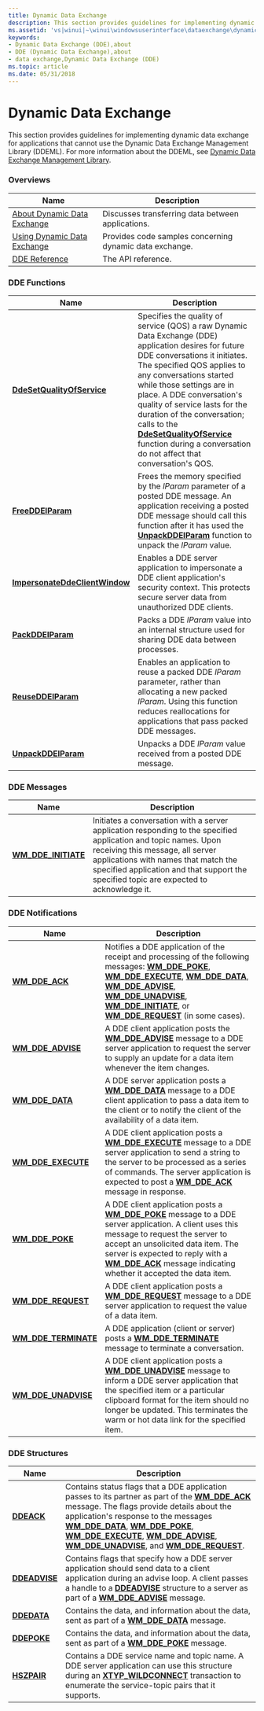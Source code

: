 ```yaml
---
title: Dynamic Data Exchange
description: This section provides guidelines for implementing dynamic data exchange for applications that cannot use the Dynamic Data Exchange Management Library (DDEML).
ms.assetid: 'vs|winui|~\winui\windowsuserinterface\dataexchange\dynamicdataexchange.htm'
keywords:
- Dynamic Data Exchange (DDE),about
- DDE (Dynamic Data Exchange),about
- data exchange,Dynamic Data Exchange (DDE)
ms.topic: article
ms.date: 05/31/2018
---
```


# Dynamic Data Exchange

This section provides guidelines for implementing dynamic data exchange for applications that cannot use the Dynamic Data Exchange Management Library (DDEML). For more information about the DDEML, see [Dynamic Data Exchange Management Library](dynamic-data-exchange-management-library.md).

### Overviews



| Name                                                           | Description                                                        |
|----------------------------------------------------------------|--------------------------------------------------------------------|
| [About Dynamic Data Exchange](about-dynamic-data-exchange.md) | Discusses transferring data between applications.<br/>       |
| [Using Dynamic Data Exchange](using-dynamic-data-exchange.md) | Provides code samples concerning dynamic data exchange.<br/> |
| [DDE Reference](dynamic-data-exchange-reference.md)           | The API reference.<br/>                                      |



 

### DDE Functions



| Name                                                             | Description                                                                                                                                                                                                                                                                                                                                                                                                                                                                   |
|------------------------------------------------------------------|-------------------------------------------------------------------------------------------------------------------------------------------------------------------------------------------------------------------------------------------------------------------------------------------------------------------------------------------------------------------------------------------------------------------------------------------------------------------------------|
| [**DdeSetQualityOfService**](/windows/desktop/api/Dde/nf-dde-ddesetqualityofservice)         | Specifies the quality of service (QOS) a raw Dynamic Data Exchange (DDE) application desires for future DDE conversations it initiates. The specified QOS applies to any conversations started while those settings are in place. A DDE conversation's quality of service lasts for the duration of the conversation; calls to the [**DdeSetQualityOfService**](/windows/desktop/api/Dde/nf-dde-ddesetqualityofservice) function during a conversation do not affect that conversation's QOS. <br/> |
| [**FreeDDElParam**](/windows/desktop/api/Dde/nf-dde-freeddelparam)                           | Frees the memory specified by the *lParam* parameter of a posted DDE message. An application receiving a posted DDE message should call this function after it has used the [**UnpackDDElParam**](/windows/desktop/api/Dde/nf-dde-unpackddelparam) function to unpack the *lParam* value. <br/>                                                                                                                                                                                                     |
| [**ImpersonateDdeClientWindow**](/windows/desktop/api/Dde/nf-dde-impersonateddeclientwindow) | Enables a DDE server application to impersonate a DDE client application's security context. This protects secure server data from unauthorized DDE clients. <br/>                                                                                                                                                                                                                                                                                                      |
| [**PackDDElParam**](/windows/desktop/api/Dde/nf-dde-packddelparam)                           | Packs a DDE *lParam* value into an internal structure used for sharing DDE data between processes.<br/>                                                                                                                                                                                                                                                                                                                                                                 |
| [**ReuseDDElParam**](/windows/desktop/api/Dde/nf-dde-reuseddelparam)                         | Enables an application to reuse a packed DDE *lParam* parameter, rather than allocating a new packed *lParam*. Using this function reduces reallocations for applications that pass packed DDE messages. <br/>                                                                                                                                                                                                                                                          |
| [**UnpackDDElParam**](/windows/desktop/api/Dde/nf-dde-unpackddelparam)                       | Unpacks a DDE *lParam* value received from a posted DDE message. <br/>                                                                                                                                                                                                                                                                                                                                                                                                  |



 

### DDE Messages



| Name                                         | Description                                                                                                                                                                                                                                                                                      |
|----------------------------------------------|--------------------------------------------------------------------------------------------------------------------------------------------------------------------------------------------------------------------------------------------------------------------------------------------------|
| [**WM\_DDE\_INITIATE**](wm-dde-initiate.md) | Initiates a conversation with a server application responding to the specified application and topic names. Upon receiving this message, all server applications with names that match the specified application and that support the specified topic are expected to acknowledge it.<br/> |



 

### DDE Notifications



| Name                                           | Description                                                                                                                                                                                                                                                                                                                                                                                                                   |
|------------------------------------------------|-------------------------------------------------------------------------------------------------------------------------------------------------------------------------------------------------------------------------------------------------------------------------------------------------------------------------------------------------------------------------------------------------------------------------------|
| [**WM\_DDE\_ACK**](wm-dde-ack.md)             | Notifies a DDE application of the receipt and processing of the following messages: [**WM\_DDE\_POKE**](wm-dde-poke.md), [**WM\_DDE\_EXECUTE**](wm-dde-execute.md), [**WM\_DDE\_DATA**](wm-dde-data.md), [**WM\_DDE\_ADVISE**](wm-dde-advise.md), [**WM\_DDE\_UNADVISE**](wm-dde-unadvise.md), [**WM\_DDE\_INITIATE**](wm-dde-initiate.md), or [**WM\_DDE\_REQUEST**](wm-dde-request.md) (in some cases). <br/> |
| [**WM\_DDE\_ADVISE**](wm-dde-advise.md)       | A DDE client application posts the [**WM\_DDE\_ADVISE**](wm-dde-advise.md) message to a DDE server application to request the server to supply an update for a data item whenever the item changes. <br/>                                                                                                                                                                                                              |
| [**WM\_DDE\_DATA**](wm-dde-data.md)           | A DDE server application posts a [**WM\_DDE\_DATA**](wm-dde-data.md) message to a DDE client application to pass a data item to the client or to notify the client of the availability of a data item. <br/>                                                                                                                                                                                                           |
| [**WM\_DDE\_EXECUTE**](wm-dde-execute.md)     | A DDE client application posts a [**WM\_DDE\_EXECUTE**](wm-dde-execute.md) message to a DDE server application to send a string to the server to be processed as a series of commands. The server application is expected to post a [**WM\_DDE\_ACK**](wm-dde-ack.md) message in response. <br/>                                                                                                                      |
| [**WM\_DDE\_POKE**](wm-dde-poke.md)           | A DDE client application posts a [**WM\_DDE\_POKE**](wm-dde-poke.md) message to a DDE server application. A client uses this message to request the server to accept an unsolicited data item. The server is expected to reply with a [**WM\_DDE\_ACK**](wm-dde-ack.md) message indicating whether it accepted the data item. <br/>                                                                                   |
| [**WM\_DDE\_REQUEST**](wm-dde-request.md)     | A DDE client application posts a [**WM\_DDE\_REQUEST**](wm-dde-request.md) message to a DDE server application to request the value of a data item. <br/>                                                                                                                                                                                                                                                              |
| [**WM\_DDE\_TERMINATE**](wm-dde-terminate.md) | A DDE application (client or server) posts a [**WM\_DDE\_TERMINATE**](wm-dde-terminate.md) message to terminate a conversation. <br/>                                                                                                                                                                                                                                                                                  |
| [**WM\_DDE\_UNADVISE**](wm-dde-unadvise.md)   | A DDE client application posts a [**WM\_DDE\_UNADVISE**](wm-dde-unadvise.md) message to inform a DDE server application that the specified item or a particular clipboard format for the item should no longer be updated. This terminates the warm or hot data link for the specified item. <br/>                                                                                                                     |



 

### DDE Structures



| Name                           | Description                                                                                                                                                                                                                                                                                                                                                                                                                                                                          |
|--------------------------------|--------------------------------------------------------------------------------------------------------------------------------------------------------------------------------------------------------------------------------------------------------------------------------------------------------------------------------------------------------------------------------------------------------------------------------------------------------------------------------------|
| [**DDEACK**](/windows/desktop/api/Dde/ns-dde-ddeack)       | Contains status flags that a DDE application passes to its partner as part of the [**WM\_DDE\_ACK**](wm-dde-ack.md) message. The flags provide details about the application's response to the messages [**WM\_DDE\_DATA**](wm-dde-data.md), [**WM\_DDE\_POKE**](wm-dde-poke.md), [**WM\_DDE\_EXECUTE**](wm-dde-execute.md), [**WM\_DDE\_ADVISE**](wm-dde-advise.md), [**WM\_DDE\_UNADVISE**](wm-dde-unadvise.md), and [**WM\_DDE\_REQUEST**](wm-dde-request.md). <br/> |
| [**DDEADVISE**](/windows/desktop/api/Dde/ns-dde-ddeadvise) | Contains flags that specify how a DDE server application should send data to a client application during an advise loop. A client passes a handle to a [**DDEADVISE**](/windows/desktop/api/Dde/ns-dde-ddeadvise) structure to a server as part of a [**WM\_DDE\_ADVISE**](wm-dde-advise.md) message. <br/>                                                                                                                                                                                               |
| [**DDEDATA**](/windows/desktop/api/Dde/ns-dde-ddedata)     | Contains the data, and information about the data, sent as part of a [**WM\_DDE\_DATA**](wm-dde-data.md) message. <br/>                                                                                                                                                                                                                                                                                                                                                       |
| [**DDEPOKE**](/windows/desktop/api/Dde/ns-dde-ddepoke)     | Contains the data, and information about the data, sent as part of a [**WM\_DDE\_POKE**](wm-dde-poke.md) message. <br/>                                                                                                                                                                                                                                                                                                                                                       |
| [**HSZPAIR**](/windows/win32/api/ddeml/ns-ddeml-hszpair)     | Contains a DDE service name and topic name. A DDE server application can use this structure during an [**XTYP\_WILDCONNECT**](xtyp-wildconnect.md) transaction to enumerate the service-topic pairs that it supports. <br/>                                                                                                                                                                                                                                                   |



 

 

 





